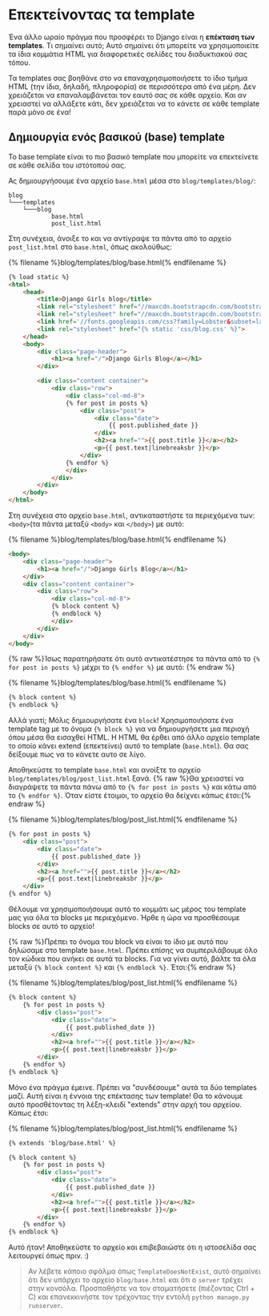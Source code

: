 # Επεκτείνοντας τα template

Ένα άλλο ωραίο πράγμα που προσφέρει το Django είναι η **επέκταση των templates**. Τι σημαίνει αυτό; Αυτό σημαίνει ότι μπορείτε να χρησιμοποιείτε τα ίδια κομμάτια HTML για διαφορετικές σελίδες του διαδυκτιακού σας τόπου.

Τα templates σας βοηθάνε στο να επαναχρησιμοποιήσετε το ίδιο τμήμα HTML (την ίδια, δηλαδή, πληροφορία) σε περισσότερα από ένα μέρη. Δεν χρειάζεται να επαναλαμβάνεται τον εαυτό σας σε κάθε αρχείο. Και αν χρειαστεί να αλλάξετε κάτι, δεν χρειάζεται να το κάνετε σε κάθε template παρά μόνο σε ένα!

## Δημιουργία ενός βασικού (base) template

Το base template είναι το πιο βασικό template που μπορείτε να επεκτείνετε σε κάθε σελίδα του ιστότοπού σας.

Ας δημιουργήσουμε ένα αρχείο `base.html` μέσα στο `blog/templates/blog/`:

    blog
    └───templates
        └───blog
                base.html
                post_list.html
    

Στη συνέχεια, άνοιξε το και να αντίγραψε τα πάντα από το αρχείο `post_list.html` στο `base.html`, όπως ακολούθως:

{% filename %}blog/templates/blog/base.html{% endfilename %}

```html
{% load static %}
<html>
    <head>
        <title>Django Girls blog</title>
        <link rel="stylesheet" href="//maxcdn.bootstrapcdn.com/bootstrap/3.2.0/css/bootstrap.min.css">
        <link rel="stylesheet" href="//maxcdn.bootstrapcdn.com/bootstrap/3.2.0/css/bootstrap-theme.min.css">
        <link href='//fonts.googleapis.com/css?family=Lobster&subset=latin,latin-ext' rel='stylesheet' type='text/css'>
        <link rel="stylesheet" href="{% static 'css/blog.css' %}">
    </head>
    <body>
        <div class="page-header">
            <h1><a href="/">Django Girls Blog</a></h1>
        </div>

        <div class="content container">
            <div class="row">
                <div class="col-md-8">
                {% for post in posts %}
                    <div class="post">
                        <div class="date">
                            {{ post.published_date }}
                        </div>
                        <h2><a href="">{{ post.title }}</a></h2>
                        <p>{{ post.text|linebreaksbr }}</p>
                    </div>
                {% endfor %}
                </div>
            </div>
        </div>
    </body>
</html>
```

Στη συνέχεια στο αρχείο `base.html`, αντικαταστήστε τα περιεχόμενα των: `<body>`(τα πάντα μεταξύ `<body>` και `</body>`) με αυτό:

{% filename %}blog/templates/blog/base.html{% endfilename %}

```html
<body>
    <div class="page-header">
        <h1><a href="/">Django Girls Blog</a></h1>
    </div>
    <div class="content container">
        <div class="row">
            <div class="col-md-8">
            {% block content %}
            {% endblock %}
            </div>
        </div>
    </div>
</body>
```

{% raw %}Ίσως παρατηρήσατε ότι αυτό αντικατέστησε τα πάντα από το `{% for post in posts %}` μέχρι το `{% endfor %}` με αυτό: {% endraw %}

{% filename %}blog/templates/blog/base.html{% endfilename %}

```html
{% block content %}
{% endblock %}
```

Αλλά γιατί; Μόλις δημιουργήσατε ένα `block`! Χρησιμοποιήσατε ένα template tag με το όνομα `{% block %}` για να δημιουργήσετε μια περιοχή όπου μέσα θα εισαχθεί HTML. Η HTML θα έρθει από άλλο αρχείο template το οποίο κάνει extend (επεκτείνει) αυτό το template (`base.html`). Θα σας δείξουμε πως να το κάνετε αυτο σε λίγο.

Αποθηκεύστε το template `base.html` και ανοίξτε το αρχείο `blog/templates/blog/post_list.html` ξανά. {% raw %}Θα χρειαστεί να διαγράψετε τα πάντα πάνω από το `{% for post in posts %}` και κάτω από το `{% endfor %}`. Όταν είστε έτοιμοι, το αρχείο θα δείχνει κάπως έτσι:{% endraw %}

{% filename %}blog/templates/blog/post_list.html{% endfilename %}

```html
{% for post in posts %}
    <div class="post">
        <div class="date">
            {{ post.published_date }}
        </div>
        <h2><a href="">{{ post.title }}</a></h2>
        <p>{{ post.text|linebreaksbr }}</p>
    </div>
{% endfor %}
```

Θέλουμε να χρησιμοποιήσουμε αυτό το κομμάτι ως μέρος του template μας για όλα τα blocks με περιεχόμενο. Ήρθε η ώρα να προσθέσουμε blocks σε αυτό το αρχείο!

{% raw %}Πρέπει το όνομα του block να είναι το ίδιο με αυτό που δηλώσαμε στο template `base.html`. Πρέπει επίσης να συμπεριλάβουμε όλο τον κώδικα που ανήκει σε αυτά τα blocks. Για να γίνει αυτό, βάλτε τα όλα μεταξύ `{% block content %}` και `{% endblock %}`. Έτσι:{% endraw %}

{% filename %}blog/templates/blog/post_list.html{% endfilename %}

```html
{% block content %}
    {% for post in posts %}
        <div class="post">
            <div class="date">
                {{ post.published_date }}
            </div>
            <h2><a href="">{{ post.title }}</a></h2>
            <p>{{ post.text|linebreaksbr }}</p>
        </div>
    {% endfor %}
{% endblock %}
```

Μόνο ένα πράγμα έμεινε. Πρέπει να "συνδέσουμε" αυτά τα δύο templates μαζί. Αυτή είναι η έννοια της επέκτασης των template! Θα το κάνουμε αυτό προσθέτοντας τη λέξη-κλειδί "extends" στην αρχή του αρχείου. Κάπως έτσι:

{% filename %}blog/templates/blog/post_list.html{% endfilename %}

```html
{% extends 'blog/base.html' %}

{% block content %}
    {% for post in posts %}
        <div class="post">
            <div class="date">
                {{ post.published_date }}
            </div>
            <h2><a href="">{{ post.title }}</a></h2>
            <p>{{ post.text|linebreaksbr }}</p>
        </div>
    {% endfor %}
{% endblock %}
```

Αυτό ήταν! Αποθηκεύστε το αρχείο και επιβεβαιώστε ότι η ιστοσελίδα σας λειτουργεί όπως πριν. :)

> Αν λέβετε κάποιο σφάλμα όπως `TemplateDoesNotExist`, αυτό σημαίνει ότι δεν υπάρχει το αρχείο `blog/base.html` και ότι ο `server` τρέχει στην κονσόλα. Προσπαθήστε να τον σταματήσετε (πιέζοντας Ctrl + C) και επανεκκινήστε τον τρέχοντας την εντολή `python manage.py runserver`.